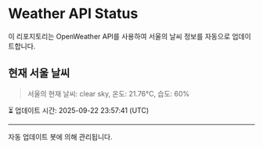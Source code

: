 
# Weather API Status

이 리포지토리는 OpenWeather API를 사용하여 서울의 날씨 정보를 자동으로 업데이트합니다.

## 현재 서울 날씨
> 서울의 현재 날씨: clear sky, 온도: 21.76°C, 습도: 60%

⏳ 업데이트 시간: 2025-09-22 23:57:41 (UTC)

---
자동 업데이트 봇에 의해 관리됩니다.
